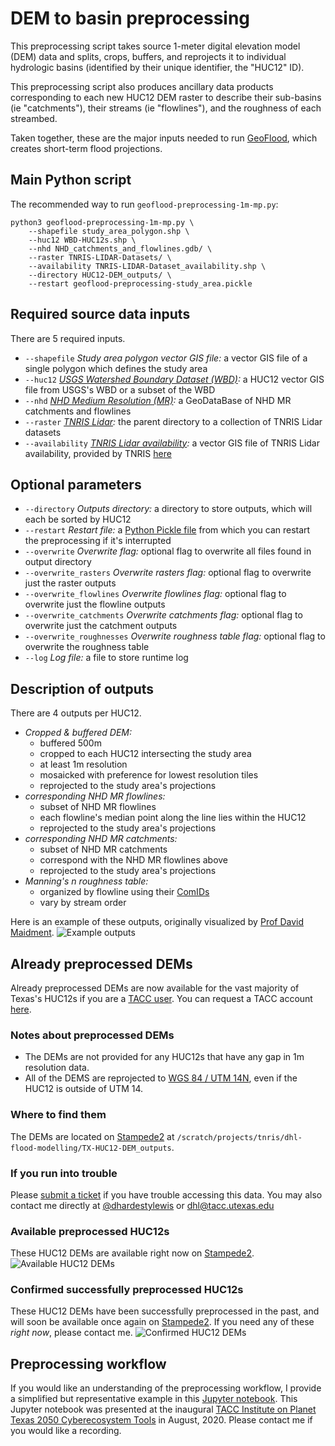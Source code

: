 # DEM to basin preprocessing
This preprocessing script takes source 1-meter digital elevation model (DEM) data and splits, crops, buffers, and reprojects it to individual hydrologic basins (identified by their unique identifier, the "HUC12" ID).

This preprocessing script also produces ancillary data products corresponding to each new HUC12 DEM raster to describe their sub-basins (ie "catchments"), their streams  (ie "flowlines"), and the roughness of each streambed.

Taken together, these are the major inputs needed to run [GeoFlood](https://github.com/passaH2O/GeoFlood), which creates short-term flood projections.

## Main Python script
The recommended way to run `geoflood-preprocessing-1m-mp.py`:
```
python3 geoflood-preprocessing-1m-mp.py \
    --shapefile study_area_polygon.shp \
    --huc12 WBD-HUC12s.shp \
    --nhd NHD_catchments_and_flowlines.gdb/ \
    --raster TNRIS-LIDAR-Datasets/ \
    --availability TNRIS-LIDAR-Dataset_availability.shp \
    --directory HUC12-DEM_outputs/ \
    --restart geoflood-preprocessing-study_area.pickle
```

## Required source data inputs
There are 5 required inputs.
* `--shapefile` _Study area polygon vector GIS file:_ a vector GIS file of a single polygon which defines the study area
* `--huc12` _[USGS Watershed Boundary Dataset (WBD)](https://www.usgs.gov/core-science-systems/ngp/national-hydrography/watershed-boundary-dataset):_ a HUC12 vector GIS file from USGS's WBD or a subset of the WBD
* `--nhd` _[NHD Medium Resolution (MR)](https://www.usgs.gov/core-science-systems/ngp/hydrography/about/nhd-medium-resolution):_ a GeoDataBase of NHD MR catchments and flowlines
* `--raster` _[TNRIS Lidar](https://tnris.org/stratmap/elevation-lidar/):_ the parent directory to a collection of TNRIS Lidar datasets
* `--availability` _[TNRIS Lidar availability](https://data.tnris.org/5751f066-28be-46af-b795-08387a27da6e/resources/tnris-lidar_48_vector.zip):_ a vector GIS file of TNRIS Lidar availability, provided by TNRIS [here](https://tnris.org/stratmap/elevation-lidar/)

## Optional parameters
* `--directory` _Outputs directory:_ a directory to store outputs, which will each be sorted by HUC12
* `--restart` _Restart file:_ a [Python Pickle file](https://docs.python.org/3/library/pickle.html) from which you can restart the preprocessing if it's interrupted
* `--overwrite` _Overwrite flag:_ optional flag to overwrite all files found in output directory
* `--overwrite_rasters` _Overwrite rasters flag:_ optional flag to overwrite just the raster outputs
* `--overwrite_flowlines` _Overwrite flowlines flag:_ optional flag to overwrite just the flowline outputs
* `--overwrite_catchments` _Overwrite catchments flag:_ optional flag to overwrite just the catchment outputs
* `--overwrite_roughnesses` _Overwrite roughness table flag:_ optional flag to overwrite the roughness table
* `--log` _Log file:_ a file to store runtime log

## Description of outputs
There are 4 outputs per HUC12.
* _Cropped & buffered DEM:_
    * buffered 500m
    * cropped to each HUC12 intersecting the study area
    * at least 1m resolution
    * mosaicked with preference for lowest resolution tiles
    * reprojected to the study area's projections
* _corresponding NHD MR flowlines:_
    * subset of NHD MR flowlines
    * each flowline's median point along the line lies within the HUC12
    * reprojected to the study area's projections
* _corresponding NHD MR catchments:_
    * subset of NHD MR catchments
    * correspond with the NHD MR flowlines above
    * reprojected to the study area's projections
* _Manning's n roughness table:_
    * organized by flowline using their [ComIDs](https://nhd.usgs.gov/userGuide/Robohelpfiles/NHD_User_Guide/Feature_Catalog/Data_Dictionary/Data_Dictionary.htm) 
    * vary by stream order

Here is an example of these outputs, originally visualized by [Prof David Maidment](https://www.caee.utexas.edu/faculty/directory/maidment).
![Example outputs](https://github.com/dhardestylewis/GeoFlood-preprocessing/blob/master/DEM-HUC12-Outputs_example.jpg)

## Already preprocessed DEMs
Already preprocessed DEMs are now available for the vast majority of Texas's HUC12s if you are a [TACC user](https://portal.tacc.utexas.edu/). You can request a TACC account [here](https://portal.tacc.utexas.edu/account-request).
### Notes about preprocessed DEMs
* The DEMs are not provided for any HUC12s that have any gap in 1m resolution data.
* All of the DEMS are reprojected to [WGS 84 / UTM 14N](https://epsg.io/32614), even if the HUC12 is outside of UTM 14.
### Where to find them
The DEMs are located on [Stampede2](https://www.tacc.utexas.edu/systems/stampede2) at `/scratch/projects/tnris/dhl-flood-modelling/TX-HUC12-DEM_outputs`.
### If you run into trouble
Please [submit a ticket](https://portal.tacc.utexas.edu/tacc-consulting) if you have trouble accessing this data. You may also contact me directly at [@dhardestylewis](https://github.com/dhardestylewis) or <dhl@tacc.utexas.edu>
### Available preprocessed HUC12s
These HUC12 DEMs are available right now on [Stampede2](https://www.tacc.utexas.edu/systems/stampede2).
![Available HUC12 DEMs](https://github.com/dhardestylewis/GeoFlood-preprocessing/blob/master/DEM-HUC12-Availability.png)
### Confirmed successfully preprocessed HUC12s
These HUC12 DEMs have been successfully preprocessed in the past, and will soon be available once again on [Stampede2](https://www.tacc.utexas.edu/systems/stampede2). If you need any of these _right now_, please contact me.
![Confirmed HUC12 DEMs](https://github.com/dhardestylewis/GeoFlood-preprocessing/blob/master/DEM-HUC12-Confirmed.png)

## Preprocessing workflow
If you would like an understanding of the preprocessing workflow, I provide a simplified but representative example in this [Jupyter notebook](https://github.com/dhardestylewis/GeoFlood-preprocessing/blob/master/GeoFlood-Preprocessing.ipynb). This Jupyter notebook was presented at the inaugural [TACC Institute on Planet Texas 2050 Cyberecosystem Tools](https://bridgingbarriers.utexas.edu/pt2050-tacc-institute/) in August, 2020. Please contact me if you would like a recording.

